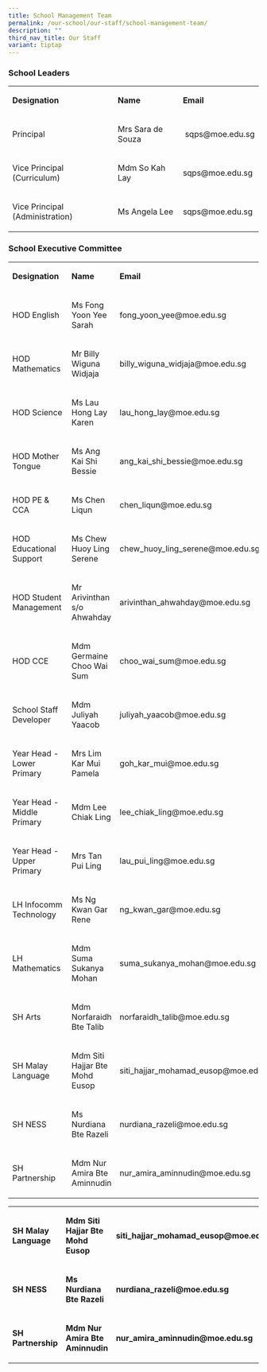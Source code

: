 ```yaml
---
title: School Management Team
permalink: /our-school/our-staff/school-management-team/
description: ""
third_nav_title: Our Staff
variant: tiptap
---
```

<h3>School Leaders</h3><table><tbody><tr><td rowspan="1" colspan="1"><p><strong>Designation</strong></p></td><td rowspan="1" colspan="1"><p><strong>Name</strong></p></td><td rowspan="1" colspan="1"><p><strong>Email</strong></p></td></tr><tr><td rowspan="1" colspan="1"><p>Principal</p></td><td rowspan="1" colspan="1"><p>Mrs Sara de Souza</p></td><td rowspan="1" colspan="1"><p>&nbsp;sqps@moe.edu.sg</p></td></tr><tr><td rowspan="1" colspan="1"><p>Vice Principal (Curriculum)</p></td><td rowspan="1" colspan="1"><p>Mdm So Kah Lay&nbsp;</p></td><td rowspan="1" colspan="1"><p>sqps@moe.edu.sg&nbsp;</p></td></tr><tr><td rowspan="1" colspan="1"><p>Vice Principal (Administration)</p></td><td rowspan="1" colspan="1"><p>Ms Angela Lee</p></td><td rowspan="1" colspan="1"><p>sqps@moe.edu.sg</p></td></tr></tbody></table><h3>School Executive Committee</h3><table><tbody><tr><td rowspan="1" colspan="1"><p><strong>Designation</strong></p></td><td rowspan="1" colspan="1"><p><strong>Name</strong></p></td><td rowspan="1" colspan="1"><p><strong>Email</strong></p></td></tr><tr><td rowspan="1" colspan="1"><p>HOD English</p></td><td rowspan="1" colspan="1"><p>Ms Fong Yoon Yee Sarah</p></td><td rowspan="1" colspan="1"><p>fong_yoon_yee@moe.edu.sg</p></td></tr><tr><td rowspan="1" colspan="1"><p>HOD Mathematics</p></td><td rowspan="1" colspan="1"><p>Mr Billy Wiguna Widjaja</p></td><td rowspan="1" colspan="1"><p>billy_wiguna_widjaja@moe.edu.sg</p></td></tr><tr><td rowspan="1" colspan="1"><p>HOD Science</p></td><td rowspan="1" colspan="1"><p>Ms Lau Hong Lay Karen</p></td><td rowspan="1" colspan="1"><p>lau_hong_lay@moe.edu.sg</p></td></tr><tr><td rowspan="1" colspan="1"><p>HOD Mother Tongue</p></td><td rowspan="1" colspan="1"><p>Ms Ang Kai Shi Bessie</p></td><td rowspan="1" colspan="1"><p>ang_kai_shi_bessie@moe.edu.sg</p></td></tr><tr><td rowspan="1" colspan="1"><p>HOD PE &amp; CCA</p></td><td rowspan="1" colspan="1"><p>Ms Chen Liqun</p></td><td rowspan="1" colspan="1"><p>chen_liqun@moe.edu.sg</p></td></tr><tr><td rowspan="1" colspan="1"><p>HOD Educational Support</p></td><td rowspan="1" colspan="1"><p>Ms Chew Huoy Ling Serene</p></td><td rowspan="1" colspan="1"><p>chew_huoy_ling_serene@moe.edu.sg</p></td></tr><tr><td rowspan="1" colspan="1"><p>HOD Student Management&nbsp;</p></td><td rowspan="1" colspan="1"><p>Mr Arivinthan s/o Ahwahday</p></td><td rowspan="1" colspan="1"><p>arivinthan_ahwahday@moe.edu.sg</p></td></tr><tr><td rowspan="1" colspan="1"><p>HOD CCE</p></td><td rowspan="1" colspan="1"><p>Mdm Germaine Choo Wai Sum</p></td><td rowspan="1" colspan="1"><p>choo_wai_sum@moe.edu.sg</p></td></tr><tr><td rowspan="1" colspan="1"><p>School Staff Developer</p></td><td rowspan="1" colspan="1"><p>Mdm Juliyah Yaacob</p></td><td rowspan="1" colspan="1"><p>juliyah_yaacob@moe.edu.sg</p></td></tr><tr><td rowspan="1" colspan="1"><p>Year Head - Lower Primary</p></td><td rowspan="1" colspan="1"><p>Mrs Lim Kar Mui Pamela</p></td><td rowspan="1" colspan="1"><p>goh_kar_mui@moe.edu.sg</p></td></tr><tr><td rowspan="1" colspan="1"><p>Year Head - Middle Primary</p></td><td rowspan="1" colspan="1"><p>Mdm Lee Chiak Ling</p></td><td rowspan="1" colspan="1"><p>lee_chiak_ling@moe.edu.sg</p></td></tr><tr><td rowspan="1" colspan="1"><p>Year Head - Upper Primary</p></td><td rowspan="1" colspan="1"><p>Mrs Tan Pui Ling</p></td><td rowspan="1" colspan="1"><p>lau_pui_ling@moe.edu.sg</p></td></tr><tr><td rowspan="1" colspan="1"><p>LH Infocomm Technology</p></td><td rowspan="1" colspan="1"><p>Ms Ng Kwan Gar Rene</p></td><td rowspan="1" colspan="1"><p>ng_kwan_gar@moe.edu.sg</p></td></tr><tr><td rowspan="1" colspan="1"><p>LH Mathematics</p></td><td rowspan="1" colspan="1"><p>Mdm Suma Sukanya Mohan</p></td><td rowspan="1" colspan="1"><p>suma_sukanya_mohan@moe.edu.sg</p></td></tr><tr><td rowspan="1" colspan="1"><p>SH Arts</p></td><td rowspan="1" colspan="1"><p>Mdm Norfaraidh Bte Talib</p></td><td rowspan="1" colspan="1"><p>norfaraidh_talib@moe.edu.sg</p></td></tr><tr><td rowspan="1" colspan="1"><p>SH Malay Language</p></td><td rowspan="1" colspan="1"><p>Mdm Siti Hajjar Bte Mohd Eusop</p></td><td rowspan="1" colspan="1"><p>siti_hajjar_mohamad_eusop@moe.edu.sg</p></td></tr><tr><td rowspan="1" colspan="1"><p>SH NESS</p></td><td rowspan="1" colspan="1"><p>Ms Nurdiana Bte Razeli</p></td><td rowspan="1" colspan="1"><p>nurdiana_razeli@moe.edu.sg</p></td></tr><tr><td rowspan="1" colspan="1"><p>SH Partnership</p></td><td rowspan="1" colspan="1"><p>Mdm Nur Amira Bte Aminnudin</p></td><td rowspan="1" colspan="1"><p>nur_amira_aminnudin@moe.edu.sg</p></td></tr></tbody></table><p></p><p></p><table><tbody><tr><td rowspan="1" colspan="1"><p><strong>SH Malay Language</strong></p></td><td rowspan="1" colspan="1"><p><strong>Mdm Siti Hajjar Bte Mohd Eusop</strong></p></td><td rowspan="1" colspan="1"><p><strong>siti_hajjar_mohamad_eusop@moe.edu.sg</strong></p></td></tr><tr><td rowspan="1" colspan="1"><p><strong>SH NESS</strong></p></td><td rowspan="1" colspan="1"><p><strong>Ms Nurdiana Bte Razeli</strong></p></td><td rowspan="1" colspan="1"><p><strong>nurdiana_razeli@moe.edu.sg</strong></p></td></tr><tr><td rowspan="1" colspan="1"><p><strong>SH Partnership</strong></p></td><td rowspan="1" colspan="1"><p><strong>Mdm Nur Amira Bte Aminnudin</strong></p></td><td rowspan="1" colspan="1"><p><strong>nur_amira_aminnudin@moe.edu.sg</strong></p></td></tr></tbody></table><p></p>